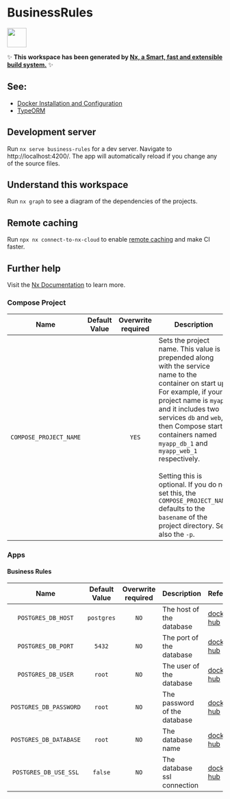 # BusinessRules

<a alt="Nx logo" href="https://nx.dev" target="_blank" rel="noreferrer"><img src="https://raw.githubusercontent.com/nrwl/nx/master/images/nx-logo.png" width="45"></a>

✨ **This workspace has been generated by [Nx, a Smart, fast and extensible build system.](https://nx.dev)** ✨

## See:

- [Docker Installation and Configuration](./docs/docker.md)
- [TypeORM](./docs/typeorm.md)

## Development server

Run `nx serve business-rules` for a dev server. Navigate to http://localhost:4200/. The app will automatically reload if you change any of the source files.

## Understand this workspace

Run `nx graph` to see a diagram of the dependencies of the projects.

## Remote caching

Run `npx nx connect-to-nx-cloud` to enable [remote caching](https://nx.app) and make CI faster.

## Further help

Visit the [Nx Documentation](https://nx.dev) to learn more.

### Compose Project

|          Name          | Default Value | Overwrite required | Description                                                                                                                                                                                                                                                                                                                                                                                                                                          |                                       Reference                                       |
| :--------------------: | :-----------: | :----------------: | ---------------------------------------------------------------------------------------------------------------------------------------------------------------------------------------------------------------------------------------------------------------------------------------------------------------------------------------------------------------------------------------------------------------------------------------------------- | :-----------------------------------------------------------------------------------: |
| `COMPOSE_PROJECT_NAME` |               |       `YES`        | Sets the project name. This value is prepended along with the service name to the container on start up. For example, if your project name is `myapp` and it includes two services `db` and `web`, then Compose starts containers named `myapp_db_1` and `myapp_web_1` respectively.<br /><br />Setting this is optional. If you do not set this, the `COMPOSE_PROJECT_NAME` defaults to the `basename` of the project directory. See also the `-p`. | [docker-hub](https://docs.docker.com/compose/reference/envvars/#compose_project_name) |

### Apps

#### Business Rules

|          Name          | Default Value | Overwrite required | Description                  | Reference                                       |
| :--------------------: | :-----------: | :----------------: | ---------------------------- | ----------------------------------------------- |
|   `POSTGRES_DB_HOST`   |  `postgres`   |        `NO`        | The host of the database     | [docker-hub](https://hub.docker.com/_/postgres) |
|   `POSTGRES_DB_PORT`   |    `5432`     |        `NO`        | The port of the database     | [docker-hub](https://hub.docker.com/_/postgres) |
|   `POSTGRES_DB_USER`   |    `root`     |        `NO`        | The user of the database     | [docker-hub](https://hub.docker.com/_/postgres) |
| `POSTGRES_DB_PASSWORD` |    `root`     |        `NO`        | The password of the database | [docker-hub](https://hub.docker.com/_/postgres) |
| `POSTGRES_DB_DATABASE` |    `root`     |        `NO`        | The database name            | [docker-hub](https://hub.docker.com/_/postgres) |
| `POSTGRES_DB_USE_SSL`  |    `false`    |        `NO`        | The database ssl connection  | [docker-hub](https://hub.docker.com/_/postgres) |
